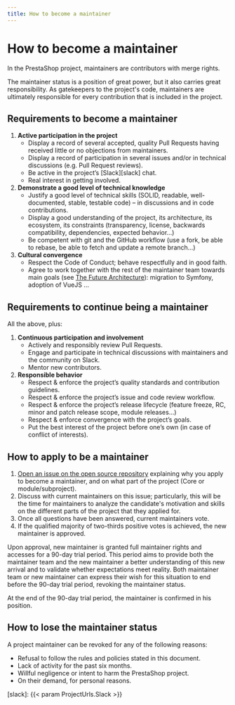 ```yaml
---
title: How to become a maintainer
---
```


# How to become a maintainer

In the PrestaShop project, maintainers are contributors with merge rights. 

The maintainer status is a position of great power, but it also carries great responsibility.
As gatekeepers to the project's code, maintainers are ultimately responsible for every contribution that is included in the project. 


## Requirements to become a maintainer

1. **Active participation in the project**
    - Display a record of several accepted, quality Pull Requests having received little or no objections from maintainers.
    - Display a record of participation in several issues and/or in technical discussions (e.g. Pull Request reviews).
    - Be active in the project’s [Slack][slack] chat.
    - Real interest in getting involved.
2. **Demonstrate a good level of technical knowledge**
    - Justify a good level of technical skills (SOLID, readable, well-documented, stable, testable code) – in discussions and in code contributions.
    - Display a good understanding of the project, its architecture, its ecosystem, its constraints (transparency, license, backwards compatibility, dependencies, expected behavior...)
    - Be competent with git and the GitHub workflow (use a fork, be able to rebase, be able to fetch and update a remote branch...)
3. **Cultural convergence**
    - Respect the Code of Conduct; behave respectfully and in good faith.
    - Agree to work together with the rest of the maintainer team towards main goals (see [The Future Architecture][future-architecture]): migration to Symfony, adoption of VueJS ...

## Requirements to continue being a maintainer

All the above, plus:

1. **Continuous participation and involvement**
    - Actively and responsibly review Pull Requests.
    - Engage and participate in technical discussions with maintainers and the community on Slack.
    - Mentor new contributors.
2. **Responsible behavior**
    - Respect & enforce the project’s quality standards and contribution guidelines.
    - Respect & enforce the project’s issue and code review workflow.
    - Respect & enforce the project’s release lifecycle (feature freeze, RC, minor and patch release scope, module releases...)
    - Respect & enforce convergence with the project’s goals.
    - Put the best interest of the project before one’s own (in case of conflict of interests).

## How to apply to be a maintainer

1. [Open an issue on the open source repository](https://github.com/PrestaShop/open-source/issues/new) explaining why you apply to become a maintainer, and on what part of the project (Core or module/subproject).
2. Discuss with current maintainers on this issue; particularly, this will be the time for maintainers to analyze the candidate's motivation and skills on the different parts of the project that they applied for.
3. Once all questions have been answered, current maintainers vote.
4. If the qualified majority of two-thirds positive votes is achieved, the new maintainer is approved.

Upon approval, new maintainer is granted full maintainer rights and accesses for a 90-day trial period. This period aims to provide both the maintainer team and the new maintainer a better understanding of this new arrival and to validate whether expectations meet reality. Both maintainer team or new maintainer can express their wish for this situation to end before the 90-day trial period, revoking the maintainer status.

At the end of the 90-day trial period, the maintainer is confirmed in his position.

## How to lose the maintainer status

A project maintainer can be revoked for any of the following reasons:

- Refusal to follow the rules and policies stated in this document.
- Lack of activity for the past six months.
- Willful negligence or intent to harm the PrestaShop project.
- On their demand, for personal reasons.

[future-architecture]: https://build.prestashop.com/news/prestashop-in-2019-and-beyond-part-3-the-future-architecture/
[slack]: {{< param ProjectUrls.Slack >}}
